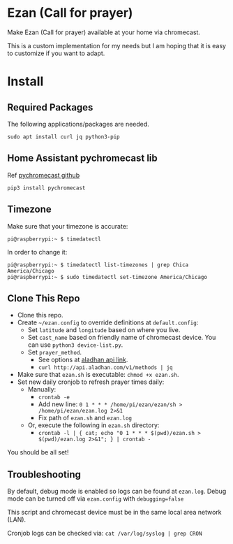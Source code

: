 # Ezan (Call for prayer)

Make Ezan (Call for prayer) available at your home via chromecast. 

This is a custom implementation for my needs but I am hoping that it is easy
to customize if you want to adapt.

# Install

## Required Packages

The following applications/packages are needed.

```
sudo apt install curl jq python3-pip
```

## Home Assistant pychromecast lib

Ref [pychromecast github](https://github.com/home-assistant-libs/pychromecast)

```
pip3 install pychromecast
```

## Timezone

Make sure that your timezone is accurate:

```
pi@raspberrypi:~ $ timedatectl
```

In order to change it:

```
pi@raspberrypi:~ $ timedatectl list-timezones | grep Chica
America/Chicago
pi@raspberrypi:~ $ sudo timedatectl set-timezone America/Chicago
```

## Clone This Repo

* Clone this repo. 
* Create `~/ezan.config` to override definitions at `default.config`:
	* Set `latitude` and `longitude` based on where you live.
	* Set `cast_name` based on friendly name of chromecast device. You can use `python3 device-list.py`.
    * Set `prayer_method`. 
		* See options at [aladhan api link](http://api.aladhan.com/v1/methods).
		* `curl http://api.aladhan.com/v1/methods | jq`
* Make sure that `ezan.sh` is executable: `chmod +x ezan.sh`.
* Set new daily cronjob to refresh prayer times daily:
	* Manually:
		* `crontab -e`
		* Add new line: `0 1 * * * /home/pi/ezan/ezan/sh > /home/pi/ezan/ezan.log 2>&1`
		* Fix path of `ezan.sh` and `ezan.log`
	* Or, execute the following in `ezan.sh` directory:
		* `crontab -l | { cat; echo "0 1 * * * $(pwd)/ezan.sh > $(pwd)/ezan.log 2>&1"; } | crontab -`

You should be all set!


## Troubleshooting

By default, debug mode is enabled so logs can be found at `ezan.log`.
Debug mode can be turned off via `ezan.config` with `debugging=false`

This script and chromecast device must be in the same local area network (LAN).

Cronjob logs can be checked via: `cat /var/log/syslog | grep CRON`

